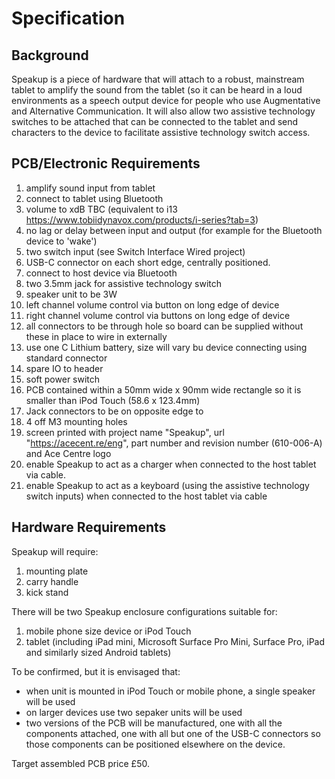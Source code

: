 # Specification

## Background

Speakup is a piece of hardware that will attach to a robust, mainstream tablet to amplify the sound from the tablet (so it can be heard in a loud environments as a speech output device for people who use Augmentative and Alternative Communication. It will also allow two assistive technology switches to be attached that can be connected to the tablet and send characters to the device to facilitate assistive technology switch access.

## PCB/Electronic Requirements

  1. amplify sound input from tablet
  2. connect to tablet using Bluetooth
  3. volume to xdB TBC (equivalent to i13 https://www.tobiidynavox.com/products/i-series?tab=3)
  4. no lag or delay between input and output (for example for the Bluetooth device to 'wake')
  5. two switch input (see Switch Interface Wired project)
  6. USB-C connector on each short edge, centrally positioned.
  7. connect to host device via Bluetooth 
  8. two 3.5mm jack for assistive technology switch
  9. speaker unit to be 3W
  10. left channel volume control via button on long edge of device
  11. right channel volume control via buttons on long edge of device
  12. all connectors to be through hole so board can be supplied without these in place to wire in externally
  13. use one C Lithium battery, size will vary bu device connecting using standard connector
  14. spare IO to header
  15. soft power switch
  16. PCB contained within a 50mm wide x 90mm wide rectangle so it is smaller than iPod Touch (58.6 x 123.4mm)
  17. Jack connectors to be on opposite edge to 
  18. 4 off M3 mounting holes
  19. screen printed with project name "Speakup", url "https://acecent.re/eng", part number and revision number (610-006-A) and Ace Centre logo
  20. enable Speakup to act as a charger when connected to the host tablet via cable.
  21. enable Speakup to act as a keyboard (using the assistive technology switch inputs) when connected to the host tablet via cable

## Hardware Requirements

Speakup will require:

  1. mounting plate
  2. carry handle
  3. kick stand

There will be two Speakup enclosure configurations suitable for:

  1. mobile phone size device or iPod Touch
  2. tablet (including iPad mini, Microsoft Surface Pro Mini, Surface Pro, iPad and similarly sized Android tablets)

To be confirmed, but it is envisaged that:

  - when unit is mounted in iPod Touch or mobile phone, a single speaker will be used
  - on larger devices use two sepaker units will be used
  - two versions of the PCB will be manufactured, one with all the components attached, one with all but one of the USB-C connectors so those components can be positioned elsewhere on the device.

Target assembled PCB price £50.
